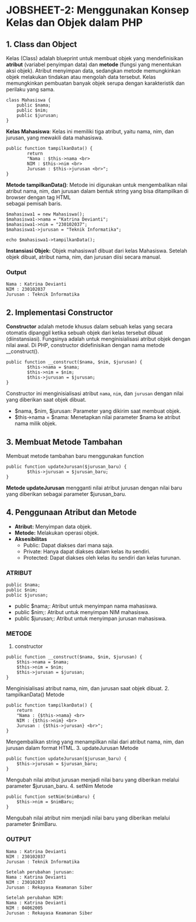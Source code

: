 # JOBSHEET-2: Menggunakan Konsep Kelas dan Objek dalam PHP

## 1. Class dan Object
Kelas (Class) adalah blueprint untuk membuat objek yang mendefinisikan **atribut** (variabel penyimpan data) dan **metode** (fungsi yang menentukan aksi objek). Atribut menyimpan data, sedangkan metode memungkinkan objek melakukan tindakan atau mengolah data tersebut. Kelas memungkinkan pembuatan banyak objek serupa dengan karakteristik dan perilaku yang sama.
```
class Mahasiswa {
    public $nama;
    public $nim;
    public $jurusan;
}
```
**Kelas Mahasiswa**: Kelas ini memiliki tiga atribut, yaitu nama, nim, dan jurusan, yang mewakili data mahasiswa.
```
public function tampilkanData() {
        return 
        "Nama : $this->nama <br>
        NIM : $this->nim <br>
        Jurusan : $this->jurusan <br>";
}
```
**Metode tampilkanData()**: Metode ini digunakan untuk mengembalikan nilai atribut nama, nim, dan jurusan dalam bentuk string yang bisa ditampilkan di browser dengan tag HTML <br> sebagai pemisah baris.
```
$mahasiswa1 = new Mahasiswa();
$mahasiswa1->nama = "Katrina Devianti";
$mahasiswa1->nim = "230102037";
$mahasiswa1->jurusan = "Teknik Informatika";

echo $mahasiswa1->tampilkanData();
```
**Instansiasi Objek:** Objek mahasiswa1 dibuat dari kelas Mahasiswa. Setelah objek dibuat, atribut nama, nim, dan jurusan diisi secara manual.
### Output
```
Nama : Katrina Devianti
NIM : 230102037
Jurusan : Teknik Informatika
```
## 2. Implementasi Constructor
**Constructor** adalah metode khusus dalam sebuah kelas yang secara otomatis dipanggil ketika sebuah objek dari kelas tersebut dibuat (diinstansiasi). Fungsinya adalah untuk menginisialisasi atribut objek dengan nilai awal. Di PHP, constructor didefinisikan dengan nama metode __construct().
```
public function __construct($nama, $nim, $jurusan) {
        $this->nama = $nama;
        $this->nim = $nim;
        $this->jurusan = $jurusan;
}
```
Constructor ini menginisialisasi atribut `nama`, `nim`, dan `jurusan` dengan nilai yang diberikan saat objek dibuat.
- $nama, $nim, $jurusan: Parameter yang dikirim saat membuat objek.
- $this->nama = $nama: Menetapkan nilai parameter $nama ke atribut nama milik objek.
## 3. Membuat Metode Tambahan
Membuat metode tambahan baru menggunakan function
```
public function updateJurusan($jurusan_baru) {
        $this->jurusan = $jurusan_baru;
}
```
**Metode updateJurusan** mengganti nilai atribut jurusan dengan nilai baru yang diberikan sebagai parameter $jurusan_baru.
## 4. Penggunaan Atribut dan Metode
- **Atribut:** Menyimpan data objek.
- **Metode:** Melakukan operasi objek.
- **Aksesibilitas**
  - Public: Dapat diakses dari mana saja.
  - Private: Hanya dapat diakses dalam kelas itu sendiri.
  - Protected: Dapat diakses oleh kelas itu sendiri dan kelas turunan.
### ATRIBUT
```
public $nama;
public $nim;
public $jurusan;
```
- public $nama;: Atribut untuk menyimpan nama mahasiswa.
- public $nim;: Atribut untuk menyimpan NIM mahasiswa.
- public $jurusan;: Atribut untuk menyimpan jurusan mahasiswa.
### METODE
1. constructor
```
public function __construct($nama, $nim, $jurusan) {
    $this->nama = $nama;
    $this->nim = $nim;
    $this->jurusan = $jurusan;
}
```
Menginisialisasi atribut nama, nim, dan jurusan saat objek dibuat.
2. tampilkanData() Metode
```
public function tampilkanData() {
    return 
    "Nama : {$this->nama} <br>
    NIM : {$this->nim} <br>
    Jurusan : {$this->jurusan} <br>";
}
```
Mengembalikan string yang menampilkan nilai dari atribut nama, nim, dan jurusan dalam format HTML.
3. updateJurusan Metode
```
public function updateJurusan($jurusan_baru) {
    $this->jurusan = $jurusan_baru;
}
```
Mengubah nilai atribut jurusan menjadi nilai baru yang diberikan melalui parameter $jurusan_baru.
4. setNim Metode
```
public function setNim($nimBaru) {
    $this->nim = $nimBaru;
}
```
Mengubah nilai atribut nim menjadi nilai baru yang diberikan melalui parameter $nimBaru.
### OUTPUT
```
Nama : Katrina Devianti
NIM : 230102037
Jurusan : Teknik Informatika

Setelah perubahan jurusan:
Nama : Katrina Devianti
NIM : 230102037
Jurusan : Rekayasa Keamanan Siber

Setelah perubahan NIM:
Nama : Katrina Devianti
NIM : 04062005
Jurusan : Rekayasa Keamanan Siber
```
